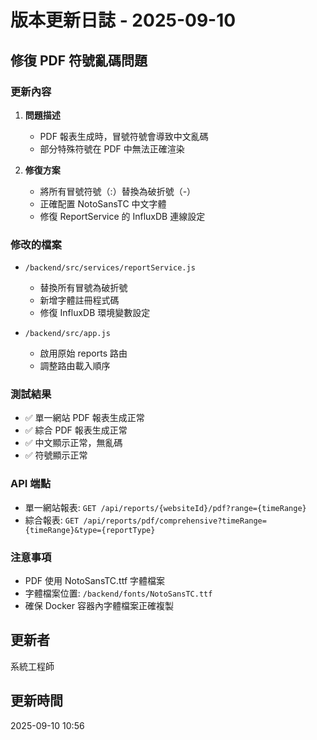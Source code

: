 # 版本更新日誌 - 2025-09-10

## 修復 PDF 符號亂碼問題

### 更新內容
1. **問題描述**
   - PDF 報表生成時，冒號符號會導致中文亂碼
   - 部分特殊符號在 PDF 中無法正確渲染

2. **修復方案**
   - 將所有冒號符號（:）替換為破折號（-）
   - 正確配置 NotoSansTC 中文字體
   - 修復 ReportService 的 InfluxDB 連線設定

### 修改的檔案
- `/backend/src/services/reportService.js`
  - 替換所有冒號為破折號
  - 新增字體註冊程式碼
  - 修復 InfluxDB 環境變數設定
  
- `/backend/src/app.js`
  - 啟用原始 reports 路由
  - 調整路由載入順序

### 測試結果
- ✅ 單一網站 PDF 報表生成正常
- ✅ 綜合 PDF 報表生成正常
- ✅ 中文顯示正常，無亂碼
- ✅ 符號顯示正常

### API 端點
- 單一網站報表: `GET /api/reports/{websiteId}/pdf?range={timeRange}`
- 綜合報表: `GET /api/reports/pdf/comprehensive?timeRange={timeRange}&type={reportType}`

### 注意事項
- PDF 使用 NotoSansTC.ttf 字體檔案
- 字體檔案位置: `/backend/fonts/NotoSansTC.ttf`
- 確保 Docker 容器內字體檔案正確複製

## 更新者
系統工程師

## 更新時間
2025-09-10 10:56